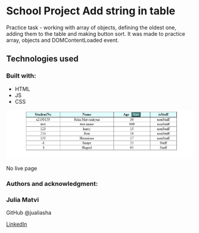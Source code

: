 # School Project Add string in table

Practice task - working with array of objects, defining the oldest one, adding them to the table and making button sort. It was made to practice array, objects and DOMContentLoaded event.

## Technologies used

### Built with:

- HTML
- JS
- CSS

![Markdown Logo](Screenshot_4.jpg)

No live page

### Authors and acknowledgment:

### Julia Matvi

GitHub @jualiasha

[LinkedIn](www.linkedin.com/in/jualiasha)
